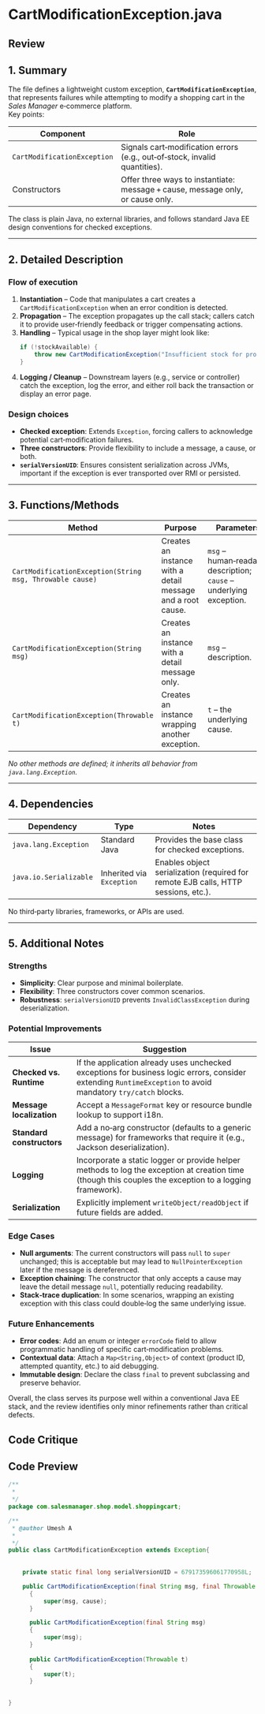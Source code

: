 # CartModificationException.java

## Review

## 1. Summary  
The file defines a lightweight custom exception, **`CartModificationException`**, that represents failures while attempting to modify a shopping cart in the *Sales Manager* e‑commerce platform.  
Key points:

| Component | Role |
|-----------|------|
| `CartModificationException` | Signals cart‑modification errors (e.g., out‑of‑stock, invalid quantities). |
| Constructors | Offer three ways to instantiate: message + cause, message only, or cause only. |

The class is plain Java, no external libraries, and follows standard Java EE design conventions for checked exceptions.  

---

## 2. Detailed Description  
### Flow of execution  
1. **Instantiation** – Code that manipulates a cart creates a `CartModificationException` when an error condition is detected.  
2. **Propagation** – The exception propagates up the call stack; callers catch it to provide user‑friendly feedback or trigger compensating actions.  
3. **Handling** – Typical usage in the shop layer might look like:  
   ```java
   if (!stockAvailable) {
       throw new CartModificationException("Insufficient stock for product " + productId);
   }
   ```  
4. **Logging / Cleanup** – Downstream layers (e.g., service or controller) catch the exception, log the error, and either roll back the transaction or display an error page.

### Design choices  
- **Checked exception**: Extends `Exception`, forcing callers to acknowledge potential cart‑modification failures.  
- **Three constructors**: Provide flexibility to include a message, a cause, or both.  
- **`serialVersionUID`**: Ensures consistent serialization across JVMs, important if the exception is ever transported over RMI or persisted.  

---

## 3. Functions/Methods  
| Method | Purpose | Parameters | Returns | Side‑Effects |
|--------|---------|------------|---------|--------------|
| `CartModificationException(String msg, Throwable cause)` | Creates an instance with a detail message and a root cause. | `msg` – human‑readable description; `cause` – underlying exception. | New exception object. | None. |
| `CartModificationException(String msg)` | Creates an instance with a detail message only. | `msg` – description. | New exception object. | None. |
| `CartModificationException(Throwable t)` | Creates an instance wrapping another exception. | `t` – the underlying cause. | New exception object. | None. |

*No other methods are defined; it inherits all behavior from `java.lang.Exception`.*

---

## 4. Dependencies  
| Dependency | Type | Notes |
|------------|------|-------|
| `java.lang.Exception` | Standard Java | Provides the base class for checked exceptions. |
| `java.io.Serializable` | Inherited via `Exception` | Enables object serialization (required for remote EJB calls, HTTP sessions, etc.). |

No third‑party libraries, frameworks, or APIs are used.

---

## 5. Additional Notes  

### Strengths  
- **Simplicity**: Clear purpose and minimal boilerplate.  
- **Flexibility**: Three constructors cover common scenarios.  
- **Robustness**: `serialVersionUID` prevents `InvalidClassException` during deserialization.  

### Potential Improvements  
| Issue | Suggestion |
|-------|------------|
| **Checked vs. Runtime** | If the application already uses unchecked exceptions for business logic errors, consider extending `RuntimeException` to avoid mandatory `try/catch` blocks. |
| **Message localization** | Accept a `MessageFormat` key or resource bundle lookup to support i18n. |
| **Standard constructors** | Add a no‑arg constructor (defaults to a generic message) for frameworks that require it (e.g., Jackson deserialization). |
| **Logging** | Incorporate a static logger or provide helper methods to log the exception at creation time (though this couples the exception to a logging framework). |
| **Serialization** | Explicitly implement `writeObject/readObject` if future fields are added. |

### Edge Cases  
- **Null arguments**: The current constructors will pass `null` to `super` unchanged; this is acceptable but may lead to `NullPointerException` later if the message is dereferenced.  
- **Exception chaining**: The constructor that only accepts a cause may leave the detail message `null`, potentially reducing readability.  
- **Stack‑trace duplication**: In some scenarios, wrapping an existing exception with this class could double‑log the same underlying issue.

### Future Enhancements  
- **Error codes**: Add an enum or integer `errorCode` field to allow programmatic handling of specific cart‑modification problems.  
- **Contextual data**: Attach a `Map<String,Object>` of context (product ID, attempted quantity, etc.) to aid debugging.  
- **Immutable design**: Declare the class `final` to prevent subclassing and preserve behavior.  

Overall, the class serves its purpose well within a conventional Java EE stack, and the review identifies only minor refinements rather than critical defects.

## Code Critique



## Code Preview

```java
/**
 * 
 */
package com.salesmanager.shop.model.shoppingcart;

/**
 * @author Umesh A
 *
 */
public class CartModificationException extends Exception{
	
	
	private static final long serialVersionUID = 679173596061770958L;

	public CartModificationException(final String msg, final Throwable cause)
	  {
	      super(msg, cause);
	  }

	  public CartModificationException(final String msg)
	  {
	      super(msg);
	  }
	  
	  public CartModificationException(Throwable t)
	  {
	      super(t);
	  }
	  

}



```
